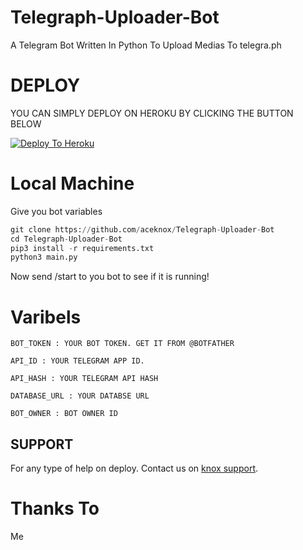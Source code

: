 # Telegraph-Uploader-Bot
A Telegram Bot Written In Python To Upload Medias To telegra.ph   

# DEPLOY
YOU CAN SIMPLY DEPLOY ON HEROKU BY CLICKING THE BUTTON BELOW

[![Deploy To Heroku](https://www.herokucdn.com/deploy/button.svg)](https://heroku.com/deploy?template=https://github.com/aceknox/Telegraph-Uploader-Bot/)

# Local Machine
Give you bot variables
```py
git clone https://github.com/aceknox/Telegraph-Uploader-Bot
cd Telegraph-Uploader-Bot
pip3 install -r requirements.txt
python3 main.py
```
Now send /start to you bot to see if it is running!


# Varibels

``BOT_TOKEN : YOUR BOT TOKEN. GET IT FROM @BOTFATHER``

``API_ID : YOUR TELEGRAM APP ID.``

``API_HASH : YOUR TELEGRAM API HASH``

``DATABASE_URL : YOUR DATABSE URL ``

``BOT_OWNER : BOT OWNER ID ``

## SUPPORT

For any type of help on deploy. Contact us on [knox support](https://telegram.me/knoxsupport).

# Thanks To

Me 
